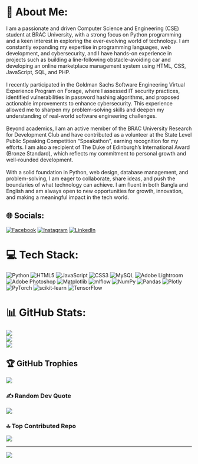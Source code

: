 # 💫 About Me:
I am a passionate and driven Computer Science and Engineering (CSE) student at BRAC University, with a strong focus on Python programming and a keen interest in exploring the ever-evolving world of technology. I am constantly expanding my expertise in programming languages, web development, and cybersecurity, and I have hands-on experience in projects such as building a line-following obstacle-avoiding car and developing an online marketplace management system using HTML, CSS, JavaScript, SQL, and PHP.<br><br>I recently participated in the Goldman Sachs Software Engineering Virtual Experience Program on Forage, where I assessed IT security practices, identified vulnerabilities in password hashing algorithms, and proposed actionable improvements to enhance cybersecurity. This experience allowed me to sharpen my problem-solving skills and deepen my understanding of real-world software engineering challenges.<br><br>Beyond academics, I am an active member of the BRAC University Research for Development Club and have contributed as a volunteer at the State Level Public Speaking Competition “Speakathon”, earning recognition for my efforts. I am also a recipient of The Duke of Edinburgh’s International Award (Bronze Standard), which reflects my commitment to personal growth and well-rounded development.<br><br>With a solid foundation in Python, web design, database management, and problem-solving, I am eager to collaborate, share ideas, and push the boundaries of what technology can achieve. I am fluent in both Bangla and English and am always open to new opportunities for growth, innovation, and making a meaningful impact in the tech world.


## 🌐 Socials:
[![Facebook](https://img.shields.io/badge/Facebook-%231877F2.svg?logo=Facebook&logoColor=white)](https://www.facebook.com/pranto.roy.96592) [![Instagram](https://img.shields.io/badge/Instagram-%23E4405F.svg?logo=Instagram&logoColor=white)](https://www.instagram.com/ro_y101/) [![LinkedIn](https://img.shields.io/badge/LinkedIn-%230077B5.svg?logo=linkedin&logoColor=white)](https://www.linkedin.com/in/pranto-roy-2a406b349/) 

# 💻 Tech Stack:
![Python](https://img.shields.io/badge/python-3670A0?style=for-the-badge&logo=python&logoColor=ffdd54) ![HTML5](https://img.shields.io/badge/html5-%23E34F26.svg?style=for-the-badge&logo=html5&logoColor=white) ![JavaScript](https://img.shields.io/badge/javascript-%23323330.svg?style=for-the-badge&logo=javascript&logoColor=%23F7DF1E) ![CSS3](https://img.shields.io/badge/css3-%231572B6.svg?style=for-the-badge&logo=css3&logoColor=white) ![MySQL](https://img.shields.io/badge/mysql-4479A1.svg?style=for-the-badge&logo=mysql&logoColor=white) ![Adobe Lightroom](https://img.shields.io/badge/Adobe%20Lightroom-31A8FF.svg?style=for-the-badge&logo=Adobe%20Lightroom&logoColor=white) ![Adobe Photoshop](https://img.shields.io/badge/adobe%20photoshop-%2331A8FF.svg?style=for-the-badge&logo=adobe%20photoshop&logoColor=white)  ![Matplotlib](https://img.shields.io/badge/Matplotlib-%23ffffff.svg?style=for-the-badge&logo=Matplotlib&logoColor=black) ![mlflow](https://img.shields.io/badge/mlflow-%23d9ead3.svg?style=for-the-badge&logo=numpy&logoColor=blue) ![NumPy](https://img.shields.io/badge/numpy-%23013243.svg?style=for-the-badge&logo=numpy&logoColor=white) ![Pandas](https://img.shields.io/badge/pandas-%23150458.svg?style=for-the-badge&logo=pandas&logoColor=white) ![Plotly](https://img.shields.io/badge/Plotly-%233F4F75.svg?style=for-the-badge&logo=plotly&logoColor=white) ![PyTorch](https://img.shields.io/badge/PyTorch-%23EE4C2C.svg?style=for-the-badge&logo=PyTorch&logoColor=white) ![scikit-learn](https://img.shields.io/badge/scikit--learn-%23F7931E.svg?style=for-the-badge&logo=scikit-learn&logoColor=white) ![TensorFlow](https://img.shields.io/badge/TensorFlow-%23FF6F00.svg?style=for-the-badge&logo=TensorFlow&logoColor=white) 

# 📊 GitHub Stats:
![](https://github-readme-stats.vercel.app/api?username=Pranto-Roy-10&theme=dark&hide_border=false&include_all_commits=true&count_private=false)<br/>
![](https://github-readme-streak-stats.herokuapp.com/?user=Pranto-Roy-10&theme=dark&hide_border=false)<br/>
![](https://github-readme-stats.vercel.app/api/top-langs/?username=Pranto-Roy-10&theme=dark&hide_border=false&include_all_commits=true&count_private=false&layout=compact)

## 🏆 GitHub Trophies
![](https://github-profile-trophy.vercel.app/?username=Pranto-Roy-10&theme=radical&no-frame=false&no-bg=true&margin-w=4)

### ✍️ Random Dev Quote
![](https://quotes-github-readme.vercel.app/api?type=horizontal&theme=radical)

### 🔝 Top Contributed Repo
![](https://github-contributor-stats.vercel.app/api?username=Pranto-Roy-10&limit=5&theme=dark&combine_all_yearly_contributions=true)

---
[![](https://visitcount.itsvg.in/api?id=Pranto-Roy-10&icon=0&color=0)](https://visitcount.itsvg.in)

